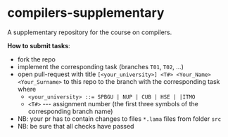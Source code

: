 # compilers-supplementary

A supplementary repository for the course on compilers.

**How to submit tasks**:

* fork the repo
* implement the corresponding task (branches `T01`, `T02`, ...)
* open pull-request with title `[<your_university>] <T#> <Your_Name> <Your_Surname>` to this repo to the branch with the corresponding task where
  * `<your_university> ::= SPBGU | NUP | CUB | HSE | |ITMO`
  * `<T#>` --- assignment number (the first three symbols of the corresponding branch name)
* NB: your pr has to contain changes to files `*.lama` files from folder `src`
* NB: be sure that all checks have passed
